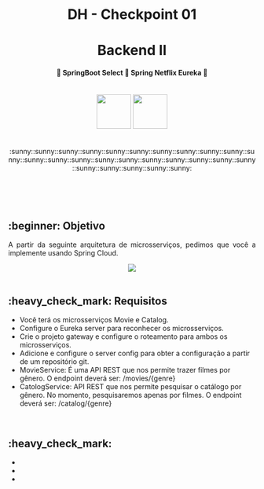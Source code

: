 <h1 align="center"> DH - Checkpoint 01 </h1>
<h1 align="center"> Backend II </h1>

<h4 align="center"> 
	🚀  SpringBoot Select  🚀  Spring Netflix Eureka  🚀
</h4>
<br>

<div align="center">
  <img src="https://cdn.jsdelivr.net/gh/devicons/devicon/icons/java/java-original-wordmark.svg" width="70px"/>
  <img src="https://cdn.jsdelivr.net/gh/devicons/devicon/icons/spring/spring-original-wordmark.svg" width="70px" />


  <br>
  <br>
</div>


<br>
<div align="center">:sunny::sunny::sunny::sunny::sunny::sunny::sunny::sunny::sunny::sunny::sunny::sunny::sunny::sunny::sunny::sunny::sunny::sunny::sunny::sunny::sunny::sunny::sunny::sunny::sunny::sunny:</div>
<br>
<br>

<div align="center">

</div>
<br>

<br>
<h2>:beginner: Objetivo</h2>

<div align="left">
  <p align="justify"> A partir da seguinte arquitetura de microsserviços, pedimos que você a implemente usando Spring Cloud. </p>
</div>
<div align="center">
   <img src="./src/Estrutura microsserviço.png" />
</div>

<br>
<h2>:heavy_check_mark: Requisitos </h2>

<div align="left">
      <ul>
        <li> Você terá os microsserviços Movie e Catalog. </li>
        <li> Configure o Eureka server para reconhecer os microsserviços. </li>
        <li> Crie o projeto gateway e configure o roteamento para ambos os microsserviços. </li>
        <li> Adicione e configure o server config para obter a configuração a partir de um repositório git. </li>
        <li> MovieService: É uma API REST que nos permite trazer filmes por gênero. O endpoint deverá ser: /movies/{genre}</li>
        <li> CatologService: API REST que nos permite pesquisar o catálogo por gênero. No momento, pesquisaremos apenas por filmes. O endpoint deverá ser: /catalog/{genre} </li>
      </ul>
</div>

<br>
<h2>:heavy_check_mark:  </h2>

<div align="left">
      <ul>
        <li> </li>
        <li> </li>
        <li> </li>
      </ul>
</div>
